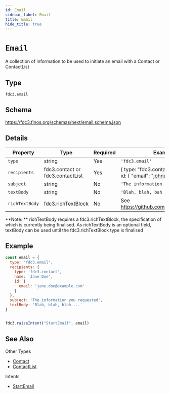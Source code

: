```yaml
---
id: Email
sidebar_label: Email
title: Email
hide_title: true
---
```

# `Email`

A collection of information to be used to initiate an email with a Contact or ContactList

## Type

`fdc3.email`

## Schema

https://fdc3.finos.org/schemas/next/email.schema.json

## Details

| Property          | Type                                  | Required | Example Value       |
|-------------------|---------------------------------------|----------|---------------------|
| `type`            | string                                | Yes      | `'fdc3.email'` |
| `recipients`      | fdc3.contact or fdc3.contactList      | Yes      | { type: "fdc3.contact", name: "John Doe", id: { "email": "john@sample.com"}} |
| `subject`         | string                                | No       | `'The information you requested'`            |
| `textBody`        | string                                | No       | `'Blah, blah, bah`         |
| `richTextBody`    | fdc3.richTextBlock                    | No       | See https://github.com/finos/FDC3/issues/575        |

**Note: ** richTextBody requires a fdc3.richTextBlock, the specification of which is currently being finalised. As richTextBody is an optional
field, textBody can be used until the fdc3.richTextBlock type is finalised


## Example

```js
const email = {
  type: 'fdc3.email',
  recipients: {
    type: 'fdc3.contact',
    name: 'Jane Doe',
    id: {
      email: 'jane.doe@example.com'
    }
  },
  subject: 'The information you requested',
  textBody: 'Blah, blah, blah ...'
}


fdc3.raiseIntent("StartEmail", email)
```

## See Also

Other Types
* [Contact](Contact)
* [ContactList](ContactList)

Intents
* [StartEmail](../../intents/ref/StartEmail)
